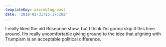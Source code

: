```yaml
---
templateKey: microblog-post
date: '2018-03-31T15:17:29Z'
---
```


I really liked the old Roseanne show, but I think I’m gonna skip it this time around. I’m really uncomfortable giving ground to the idea that aligning with Trumpism is an acceptable political difference.


